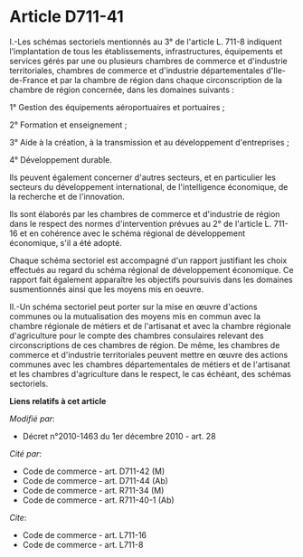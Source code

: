 # Article D711-41

I.-Les schémas sectoriels mentionnés au 3° de l'article L. 711-8 indiquent l'implantation de tous les établissements,
infrastructures, équipements et services gérés par une ou plusieurs chambres de commerce et d'industrie territoriales,
chambres de commerce et d'industrie départementales d'Ile-de-France et par la chambre de région dans chaque circonscription
de la chambre de région concernée, dans les domaines suivants : 

1° Gestion des équipements aéroportuaires et portuaires ; 

2° Formation et enseignement ; 

3° Aide à la création, à la transmission et au développement d'entreprises ; 

4° Développement durable. 

Ils peuvent également concerner d'autres secteurs, et en particulier les secteurs du développement international, de
l'intelligence économique, de la recherche et de l'innovation. 

Ils sont élaborés par les chambres de commerce et d'industrie de région dans le respect des normes d'intervention prévues au
2° de l'article L. 711-16 et en cohérence avec le schéma régional de développement économique, s'il a été adopté. 

Chaque schéma sectoriel est accompagné d'un rapport justifiant les choix effectués au regard du schéma régional de
développement économique. Ce rapport fait également apparaître les objectifs poursuivis dans les domaines susmentionnés ainsi
que les moyens mis en oeuvre. 

II.-Un schéma sectoriel peut porter sur la mise en œuvre d'actions communes ou la mutualisation des moyens mis en commun avec
la chambre régionale de métiers et de l'artisanat et avec la chambre régionale d'agriculture pour le compte des chambres
consulaires relevant des circonscriptions de ces chambres de région. De même, les chambres de commerce et d'industrie
territoriales peuvent mettre en œuvre des actions communes avec les chambres départementales de métiers et de l'artisanat et
les chambres d'agriculture dans le respect, le cas échéant, des schémas sectoriels.

**Liens relatifs à cet article**

_Modifié par_:

  - Décret n°2010-1463 du 1er décembre 2010 - art. 28

_Cité par_:

  - Code de commerce - art. D711-42 (M)
  - Code de commerce - art. D711-44 (Ab)
  - Code de commerce - art. R711-34 (M)
  - Code de commerce - art. R711-40-1 (Ab)

_Cite_:

  - Code de commerce - art. L711-16
  - Code de commerce - art. L711-8
